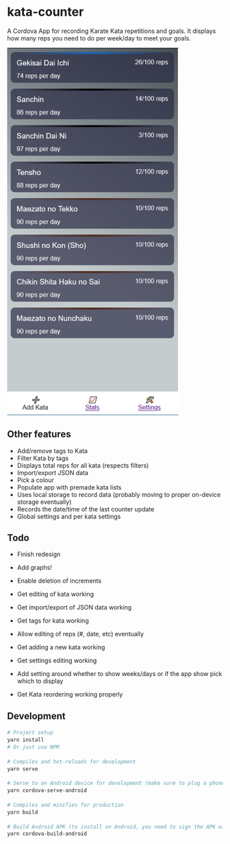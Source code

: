 # kata-counter

A Cordova App for recording Karate Kata repetitions and goals. It displays how many reps you need to do per week/day to meet your goals.

<img src="./screenshot.png" width="400px" alt="Screenshot of app">

## Other features

- Add/remove tags to Kata
- Filter Kata by tags
- Displays total reps for all kata (respects filters)
- Import/export JSON data
- Pick a colour
- Populate app with premade kata lists
- Uses local storage to record data (probably moving to proper on-device storage eventually)
- Records the date/time of the last counter update
- Global settings and per kata settings

## Todo

- Finish redesign
- Add graphs!
- Enable deletion of increments

- Get editing of kata working
- Get import/export of JSON data working
- Get tags for kata working
- Allow editing of reps (#, date, etc) eventually
- Get adding a new kata working
- Get settings editing working
- Add setting around whether to show weeks/days or if the app show pick which to display
- Get Kata reordering working properly

## Development

```bash
# Project setup
yarn install
# Or just use NPM

# Compiles and hot-reloads for development
yarn serve

# Serve to an Android device for development (make sure to plug a phone in)
yarn cordova-serve-android

# Compiles and minifies for production
yarn build

# Build Android APK (to install on Android, you need to sign the APK with Android Studio)
yarn cordova-build-android
```
